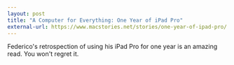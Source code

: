 ```yaml
---
layout: post
title: "A Computer for Everything: One Year of iPad Pro"
external-url: https://www.macstories.net/stories/one-year-of-ipad-pro/
---
```

Federico's retrospection of using his iPad Pro for one year is an amazing read. You won't regret it.